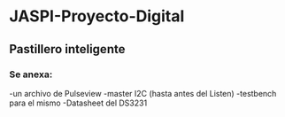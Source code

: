 # JASPI-Proyecto-Digital
## Pastillero inteligente
### Se anexa: 
   -un archivo de Pulseview
   -master I2C (hasta antes del Listen)
   -testbench para el mismo
   -Datasheet del DS3231 
